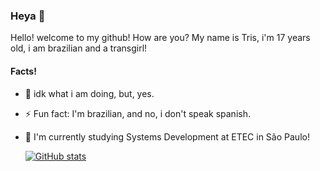### Heya 👋
Hello! welcome to my github! How are you?
My name is Tris, i'm 17 years old, i am brazilian and a transgirl!

#### Facts!
- 🌱 idk what i am doing, but, yes.
- ⚡ Fun fact: I'm brazilian, and no, i don't speak spanish.
- 📕 I'm currently studying Systems Development at ETEC in São Paulo!

  [![GitHub stats](https://github-readme-stats.vercel.app/api?username=Triis0007&show_icons=true&theme=tokyonight)](https://github.com/Triis0007)

